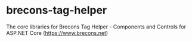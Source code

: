 # brecons-tag-helper
The core libraries for Brecons Tag Helper - Components and Controls for ASP.NET Core (https://www.brecons.net)

